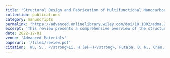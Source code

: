 ```yaml
---
title: "Structural Design and Fabrication of Multifunctional Nanocarbon Materials for Extreme Environmental Applications"
collection: publications
category: manuscripts
permalink: "https://advanced.onlinelibrary.wiley.com/doi/10.1002/adma.202201046"
excerpt: 'This review presents a comprehensive overview of the structural design principles and fabrication strategies of nanocarbon materials for reliable performance in extreme environments. It highlights the key roles of CNTs and graphene in thermal, electrical, mechanical, and chemical resistance, and emphasizes how structural engineering at both the atomic and macroscopic scale enables multifunctionality across harsh conditions such as extreme temperatures, high pressures, corrosion, and radiation.'
date: 2022-12-01
venue: 'Advanced Materials'
paperurl: '/files/review.pdf'
citation: 'Wu, S., </strong>Li, H.(共一)</strong>, Futaba, D. N., Chen, G., Chen, C., Zhou, K., Zhang, Q., Li, M., Ye, Z., & Xu, M. (2022). "Structural Design and Fabrication of Multifunctional Nanocarbon Materials for Extreme Environmental Applications." <i>Advanced Materials</i>, 34(52), 2201046.'
---
```


